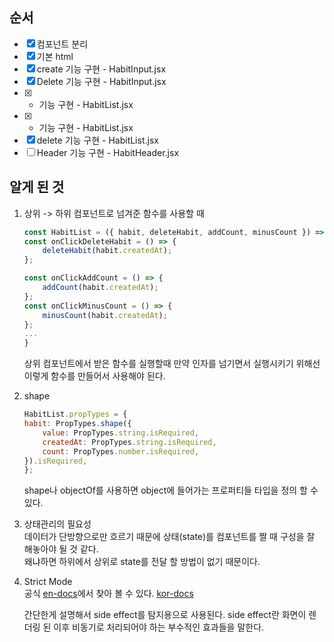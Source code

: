 ## 순서
- [x] 컴포넌트 분리
- [x] 기본 html
- [x] create 기능 구현 - HabitInput.jsx
- [x] Delete 기능 구현 - HabitInput.jsx
- [x] + 기능 구현 - HabitList.jsx
- [x] - 기능 구현 - HabitList.jsx
- [x] delete 기능 구현 - HabitList.jsx
- [ ] Header 기능 구현 - HabitHeader.jsx
 
 ## 알게 된 것
 1. 상위 -> 하위 컴포넌트로 넘겨준 함수를 사용할 때
    ```jsx
    const HabitList = ({ habit, deleteHabit, addCount, minusCount }) => {
    const onClickDeleteHabit = () => {
        deleteHabit(habit.createdAt);
    };

    const onClickAddCount = () => {
        addCount(habit.createdAt);
    };
    const onClickMinusCount = () => {
        minusCount(habit.createdAt);
    };
    ...
    }
    ```
    상위 컴포넌트에서 받은 함수를 실행할때 만약 인자를 넘기면서 실행시키기 위해선 이렇게 함수를 만들어서 사용해야 된다.
    
1. shape
    ```javascript
    HabitList.propTypes = {
    habit: PropTypes.shape({
        value: PropTypes.string.isRequired,
        createdAt: PropTypes.string.isRequired,
        count: PropTypes.number.isRequired,
    }).isRequired,
    };
    ```

    shape나 objectOf를 사용하면 object에 들어가는 프로퍼티들 타입을 정의 할 수 있다.
   
1. 상태관리의 필요성   
    데이터가 단방향으로만 흐르기 때문에 상태(state)를 컴포넌트를 짤 때 구성을 잘 해놓아야 될 것 같다.   
    왜냐하면 하위에서 상위로 state를 전달 할 방법이 없기 때문이다.   
    
1. Strict Mode<br>
    공식 [en-docs](https://reactjs.org/docs/strict-mode.html#detecting-unexpected-side-effects)에서 찾아 볼 수 있다. [kor-docs](https://ko.reactjs.org/docs/strict-mode.html)

    간단한게 설명해서 side effect를 탐지용으로 사용된다. side effect란 화면이 렌더링 된 이후 비동기로 처리되어야 하는 부수적인 효과들을 말한다.
